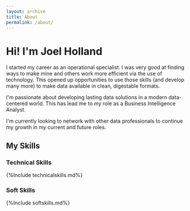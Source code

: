 ```yaml
---
layout: archive
title: About
permalink: /about/
---
```


# Hi! I'm Joel Holland
I started my career as an operational specialist. I was very good at finding ways to make mine and others work more efficient via the use of technology. 
This opened up opportunities to use those skills (and develop many more) to make data available in clean, digestable formats.

I'm passionate about developing lasting data solutions in a modern data-centered world. This has lead me to my role as a Business Intelligence Analyst.

I'm currently looking to network with other data professionals to continue my growth in my current and future roles.

## My Skills
### Technical Skills

{%Include technicalskills.md%}

### Soft Skills

{%Include softskills.md%}
